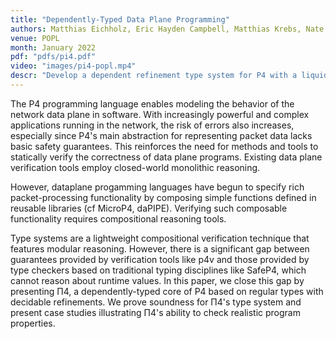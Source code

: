 ```yaml
---
title: "Dependently-Typed Data Plane Programming"
authors: Matthias Eichholz, Eric Hayden Campbell, Matthias Krebs, Nate Foster,  Mira Mezini
venue: POPL
month: January 2022 
pdf: "pdfs/pi4.pdf"
video: "images/pi4-popl.mp4"
descr: "Develop a dependent refinement type system for P4 with a liquid-style Z3 backend to prohibit undefined behavior"
--- 
```


The P4 programming language enables modeling the behavior of the network data
plane in software. With increasingly powerful and complex applications running
in the network, the risk of errors also increases, especially since P4's main
abstraction for representing packet data lacks basic safety guarantees. This
reinforces the need for methods and tools to statically verify the correctness
of data plane programs. Existing data plane verification tools employ
closed-world monolithic reasoning. 

However, dataplane progamming languages have begun to specify rich
packet-processing functionality by composing simple functions defined in
reusable libraries (cf MicroP4, daPIPE). Verifying such composable functionality
requires compositional reasoning tools. 

Type systems are a lightweight compositional verification technique that
features modular reasoning. However, there is a significant gap between
guarantees provided by verification tools like p4v and those provided by type
checkers based on traditional typing disciplines like SafeP4, which cannot
reason about runtime values. In this paper, we close this gap by presenting Π4,
a dependently-typed core of P4 based on regular types with decidable
refinements. We prove soundness for Π4's type system and present case studies
illustrating Π4's ability to check realistic program properties.
